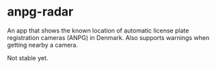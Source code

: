 # anpg-radar

An app that shows the known location of automatic license plate registration cameras (ANPG) in Denmark. Also supports warnings when getting nearby a camera.

Not stable yet.
